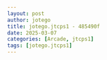 ```yaml
---
layout: post
author: jotego
title: jotego.jtcps1 - 485490f
date: 2025-03-07
categories: [Arcade, jtcps1]
tags: [jotego.jtcps1]
---
```


